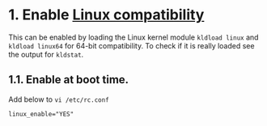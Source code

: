 # 1. Enable [Linux compatibility](https://www.freebsd.org/doc/handbook/linuxemu-lbc-install.html)
This can be enabled by loading the Linux kernel module `kldload linux` and `kldload linux64` for 64-bit compatibility. To check if it is really loaded see the output for `kldstat`.

## 1.1. Enable at boot time.
Add below to `vi /etc/rc.conf`
```
linux_enable="YES"
```

